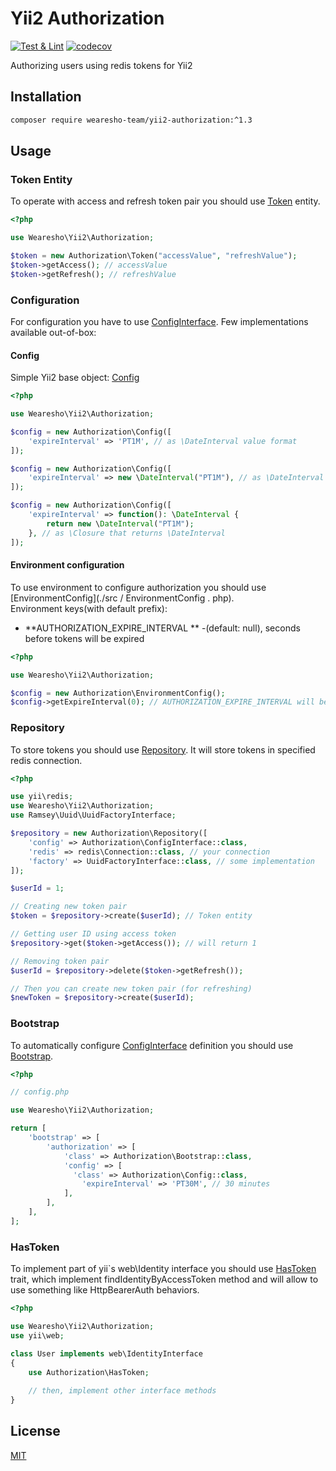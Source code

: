 # Yii2 Authorization
[![Test & Lint](https://github.com/wearesho-team/yii2-authorization/actions/workflows/php.yml/badge.svg)](https://github.com/wearesho-team/yii2-authorization/actions/workflows/php.yml)
[![codecov](https://codecov.io/gh/wearesho-team/yii2-authorization/branch/master/graph/badge.svg)](https://codecov.io/gh/wearesho-team/yii2-authorization)

Authorizing users using redis tokens for Yii2

## Installation

```bash
composer require wearesho-team/yii2-authorization:^1.3
```

## Usage

### Token Entity
To operate with access and refresh token pair you should use [Token](./src/Token.php) entity.
```php
<?php

use Wearesho\Yii2\Authorization;

$token = new Authorization\Token("accessValue", "refreshValue");
$token->getAccess(); // accessValue
$token->getRefresh(); // refreshValue
```

### Configuration
For configuration you have to use [ConfigInterface](./src/ConfigInterface.php).
Few implementations available out-of-box:

#### Config
Simple Yii2 base object: [Config](./src/Config.php)

```php
<?php

use Wearesho\Yii2\Authorization;

$config = new Authorization\Config([
    'expireInterval' => 'PT1M', // as \DateInterval value format
]);

$config = new Authorization\Config([
    'expireInterval' => new \DateInterval("PT1M"), // as \DateInterval instance
]);

$config = new Authorization\Config([
    'expireInterval' => function(): \DateInterval {
        return new \DateInterval("PT1M");
    }, // as \Closure that returns \DateInterval
]);
```

#### Environment configuration
To use environment to configure authorization you should use [EnvironmentConfig](./src / EnvironmentConfig . php).  
Environment keys(with default prefix):
- **AUTHORIZATION_EXPIRE_INTERVAL ** -(default: null), seconds before tokens will be expired

```php
<?php

use Wearesho\Yii2\Authorization;

$config = new Authorization\EnvironmentConfig();
$config->getExpireInterval(0); // AUTHORIZATION_EXPIRE_INTERVAL will be loaded from environment

```

### Repository
To store tokens you should use [Repository](./src/Repository.php).
It will store tokens in specified redis connection.

```php
<?php

use yii\redis;
use Wearesho\Yii2\Authorization;
use Ramsey\Uuid\UuidFactoryInterface;

$repository = new Authorization\Repository([
    'config' => Authorization\ConfigInterface::class,
    'redis' => redis\Connection::class, // your connection
    'factory' => UuidFactoryInterface::class, // some implementation 
]);

$userId = 1;

// Creating new token pair
$token = $repository->create($userId); // Token entity

// Getting user ID using access token
$repository->get($token->getAccess()); // will return 1

// Removing token pair
$userId = $repository->delete($token->getRefresh());

// Then you can create new token pair (for refreshing)
$newToken = $repository->create($userId);
```

### Bootstrap
To automatically configure [ConfigInterface](./src/ConfigInterface.php)
definition you should use [Bootstrap](./src/Bootstrap.php).

```php
<?php

// config.php

use Wearesho\Yii2\Authorization;

return [
    'bootstrap' => [
        'authorization' => [
            'class' => Authorization\Bootstrap::class,
            'config' => [
              'class' => Authorization\Config::class,
                'expireInterval' => 'PT30M', // 30 minutes
            ],
        ],
    ],
];

```

### HasToken
To implement part of yii`s web\Identity interface you should use
[HasToken](./src/HasToken.php) trait, which implement findIdentityByAccessToken
method and will allow to use something like HttpBearerAuth behaviors.

```php
<?php

use Wearesho\Yii2\Authorization;
use yii\web;

class User implements web\IdentityInterface
{
    use Authorization\HasToken;
    
    // then, implement other interface methods
}
```

## License
[MIT](./LICENSE)
